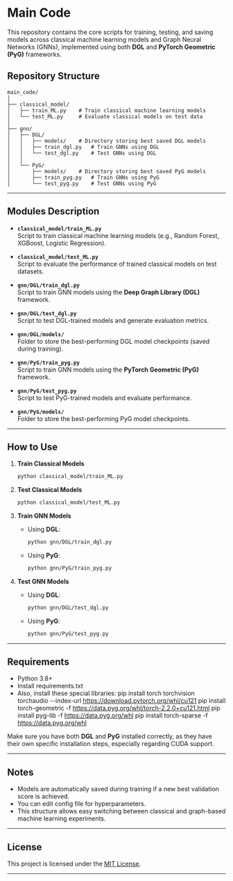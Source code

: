 # Main Code

This repository contains the core scripts for training, testing, and saving models across classical machine learning models and Graph Neural Networks (GNNs), implemented using both **DGL** and **PyTorch Geometric (PyG)** frameworks.

## Repository Structure

```
main_code/
│
├── classical_model/
│   ├── train_ML.py    # Train classical machine learning models
│   └── test_ML.py     # Evaluate classical models on test data
│
├── gnn/
│   ├── DGL/
│   │   ├── models/    # Directory storing best saved DGL models
│   │   ├── train_dgl.py   # Train GNNs using DGL
│   │   └── test_dgl.py    # Test GNNs using DGL
│   │
│   └── PyG/
│       ├── models/    # Directory storing best saved PyG models
│       ├── train_pyg.py   # Train GNNs using PyG
│       └── test_pyg.py    # Test GNNs using PyG
```

---

## Modules Description

- **`classical_model/train_ML.py`**  
  Script to train classical machine learning models (e.g., Random Forest, XGBoost, Logistic Regression).

- **`classical_model/test_ML.py`**  
  Script to evaluate the performance of trained classical models on test datasets.

- **`gnn/DGL/train_dgl.py`**  
  Script to train GNN models using the **Deep Graph Library (DGL)** framework.

- **`gnn/DGL/test_dgl.py`**  
  Script to test DGL-trained models and generate evaluation metrics.

- **`gnn/DGL/models/`**  
  Folder to store the best-performing DGL model checkpoints (saved during training).

- **`gnn/PyG/train_pyg.py`**  
  Script to train GNN models using the **PyTorch Geometric (PyG)** framework.

- **`gnn/PyG/test_pyg.py`**  
  Script to test PyG-trained models and evaluate performance.

- **`gnn/PyG/models/`**  
  Folder to store the best-performing PyG model checkpoints.

---

## How to Use

1. **Train Classical Models**
   ```bash
   python classical_model/train_ML.py
   ```

2. **Test Classical Models**
   ```bash
   python classical_model/test_ML.py
   ```

3. **Train GNN Models**
   - Using **DGL**:
     ```bash
     python gnn/DGL/train_dgl.py
     ```
   - Using **PyG**:
     ```bash
     python gnn/PyG/train_pyg.py
     ```

4. **Test GNN Models**
   - Using **DGL**:
     ```bash
     python gnn/DGL/test_dgl.py
     ```
   - Using **PyG**:
     ```bash
     python gnn/PyG/test_pyg.py
     ```

---

## Requirements

- Python 3.8+
- Install requirements.txt
- Also, install these special libraries:
      pip install torch torchvision torchaudio --index-url https://download.pytorch.org/whl/cu121
      pip install torch-geometric -f https://data.pyg.org/whl/torch-2.2.0+cu121.html
      pip install pyg-lib -f https://data.pyg.org/whl
      pip install torch-sparse -f https://data.pyg.org/whl


Make sure you have both **DGL** and **PyG** installed correctly, as they have their own specific installation steps, especially regarding CUDA support.

---

## Notes

- Models are automatically saved during training if a new best validation score is achieved.
- You can edit config file for hyperparameters.
- This structure allows easy switching between classical and graph-based machine learning experiments.

---

## License

This project is licensed under the [MIT License](LICENSE).

---
